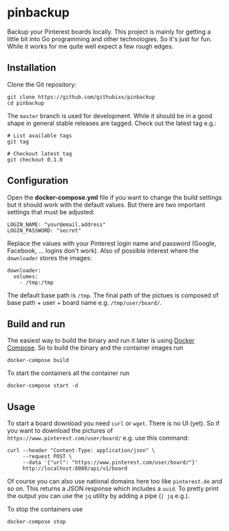 pinbackup
=========

Backup your Pinterest boards locally. This project is mainly for getting a little bit into Go programming and other technologies. So it's just for fun. While it works for me quite well expect a few rough edges.


Installation
------------

Clone the Git repository:

```
git clone https://github.com/githubixx/pinbackup
cd pinbackup
```

The `master` branch is used for development. While it should be in a good shape in general stable releases are tagged. Check out the latest tag e.g.:

```
# List available tags
git tag

# Checkout latest tag
git checkout 0.1.0
```


Configuration
-------------

Open the **docker-compose.yml** file if you want to change the build settings but it should work with the default values. But there are two important settings that must be adjusted:

```
LOGIN_NAME: "your@email.address"
LOGIN_PASSWORD: "secret"
```

Replace the values with your Pinterest login name and password (Google, Facebook, ... logins don't work). Also of possible interest where the `downloader` stores the images:

```
downloader:
  volumes:
    - /tmp:/tmp
```

The default base path is `/tmp`. The final path of the pictues is composed of base path + user + board name e.g. `/tmp/user/board/`.


Build and run
-------------

The easiest way to build the binary and run it later is using [Docker Compose](https://docs.docker.com/compose/install/). So to build the binary and the container images run

```
docker-compose build
```

To start the containers all the container run

```
docker-compose start -d
```


Usage
-----

To start a board download you need `curl` or `wget`. There is no UI (yet). So if you want to download the pictures of `https://www.pinterest.com/user/board/` e.g. use this command:

```
curl --header "Content-Type: application/json" \
     --request POST \
     --data '{"url": "https://www.pinterest.com/user/board/"}'
     http://localhost:8080/api/v1/board
```

Of course you can also use national domains here too like `pinterest.de` and so on. This returns a JSON response which includes a `uuid`. To pretty print the output you can use the `jq` utility by adding a pipe (`| jq` e.g.).

To stop the containers use

```
docker-compose stop
```
